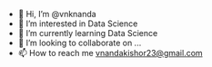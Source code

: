 - 👋 Hi, I’m @vnknanda
- 👀 I’m interested in Data Science
- 🌱 I’m currently learning Data Science
- 💞️ I’m looking to collaborate on ...
- 📫 How to reach me vnandakishor23@gmail.com

<!---
vnknanda/vnknanda is a ✨ special ✨ repository because its `README.md` (this file) appears on your GitHub profile.
You can click the Preview link to take a look at your changes.
--->

